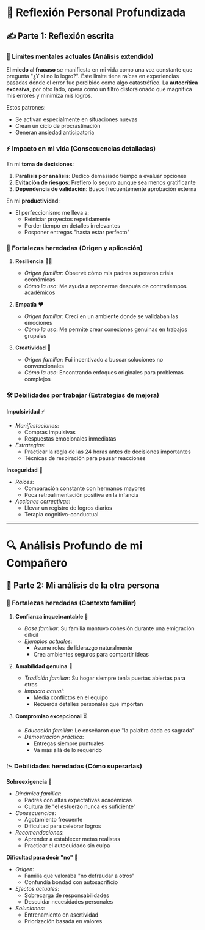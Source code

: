 # 📝 Reflexión Personal Profundizada

## ✍️ Parte 1: Reflexión escrita  

### 🧠 Límites mentales actuales (Análisis extendido)  
El **miedo al fracaso** se manifiesta en mi vida como una voz constante que pregunta "¿Y si no lo logro?". Este límite tiene raíces en experiencias pasadas donde el error fue percibido como algo catastrófico. La **autocrítica excesiva**, por otro lado, opera como un filtro distorsionado que magnifica mis errores y minimiza mis logros.  

Estos patrones:  
- Se activan especialmente en situaciones nuevas  
- Crean un ciclo de procrastinación  
- Generan ansiedad anticipatoria  

### ⚡ Impacto en mi vida (Consecuencias detalladas)  
En mi **toma de decisiones**:  
1. **Parálisis por análisis**: Dedico demasiado tiempo a evaluar opciones  
2. **Evitación de riesgos**: Prefiero lo seguro aunque sea menos gratificante  
3. **Dependencia de validación**: Busco frecuentemente aprobación externa  

En mi **productividad**:  
- El perfeccionismo me lleva a:  
  - Reiniciar proyectos repetidamente  
  - Perder tiempo en detalles irrelevantes  
  - Posponer entregas "hasta estar perfecto"  

### 💪 Fortalezas heredadas (Origen y aplicación)  

1. **Resiliencia** 🏋️‍♂️  
   - *Origen familiar*: Observé cómo mis padres superaron crisis económicas  
   - *Cómo la uso*: Me ayuda a reponerme después de contratiempos académicos  

2. **Empatía** ❤️  
   - *Origen familiar*: Crecí en un ambiente donde se validaban las emociones  
   - *Cómo la uso*: Me permite crear conexiones genuinas en trabajos grupales  

3. **Creatividad** 🎨  
   - *Origen familiar*: Fui incentivado a buscar soluciones no convencionales  
   - *Cómo la uso*: Encontrando enfoques originales para problemas complejos  

### 🛠 Debilidades por trabajar (Estrategias de mejora)  

**Impulsividad** ⚡  
- *Manifestaciones*:  
  - Compras impulsivas  
  - Respuestas emocionales inmediatas  
- *Estrategias*:  
  - Practicar la regla de las 24 horas antes de decisiones importantes  
  - Técnicas de respiración para pausar reacciones  

**Inseguridad** 🧩  
- *Raíces*:  
  - Comparación constante con hermanos mayores  
  - Poca retroalimentación positiva en la infancia  
- *Acciones correctivas*:  
  - Llevar un registro de logros diarios  
  - Terapia cognitivo-conductual  

---

# 🔍 Análisis Profundo de mi Compañero  

## 💬 Parte 2: Mi análisis de la otra persona  

### 🌟 Fortalezas heredadas (Contexto familiar)  

1. **Confianza inquebrantable** 🤝  
   - *Base familiar*: Su familia mantuvo cohesión durante una emigración difícil  
   - *Ejemplos actuales*:  
     - Asume roles de liderazgo naturalmente  
     - Crea ambientes seguros para compartir ideas  

2. **Amabilidad genuina** 🌸  
   - *Tradición familiar*: Su hogar siempre tenía puertas abiertas para otros  
   - *Impacto actual*:  
     - Media conflictos en el equipo  
     - Recuerda detalles personales que importan  

3. **Compromiso excepcional** ⏳  
   - *Educación familiar*: Le enseñaron que "la palabra dada es sagrada"  
   - *Demostración práctica*:  
     - Entregas siempre puntuales  
     - Va más allá de lo requerido  

### 📉 Debilidades heredadas (Cómo superarlas)  

**Sobreexigencia** 🎯  
- *Dinámica familiar*:  
  - Padres con altas expectativas académicas  
  - Cultura de "el esfuerzo nunca es suficiente"  
- *Consecuencias*:  
  - Agotamiento frecuente  
  - Dificultad para celebrar logros  
- *Recomendaciones*:  
  - Aprender a establecer metas realistas  
  - Practicar el autocuidado sin culpa  

**Dificultad para decir "no"** 🛑  
- *Origen*:  
  - Familia que valoraba "no defraudar a otros"  
  - Confundía bondad con autosacrificio  
- *Efectos actuales*:  
  - Sobrecarga de responsabilidades  
  - Descuidar necesidades personales  
- *Soluciones*:  
  - Entrenamiento en asertividad  
  - Priorización basada en valores  

